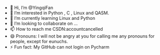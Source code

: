 - 👋 Hi, I’m @YingqiFan
- 👀 I’m interested in Python , C , Linux and QASM.
- 🌱 I’m currently learning Linux and Python
- 💞️ I’m looking to collaborate on ...
- 📫 How to reach me CSDN:accountcancelled
- 😄 Pronouns: I will not be angry at you for calling me any pronouns for people, except for eunuchs.
- ⚡ Fun fact: My GitHub can not login on Pycharm

<!---
YingqiFan/YingqiFan is a ✨ special ✨ repository because its `README.md` (this file) appears on your GitHub profile.
You can click the Preview link to take a look at your changes.
--->
